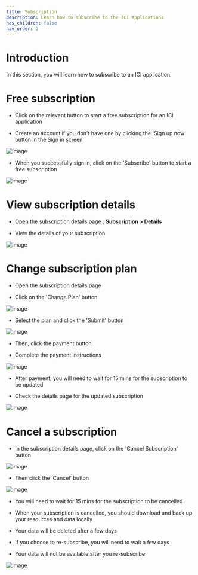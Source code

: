 ```yaml
---
title: Subscription
description: Learn how to subscribe to the ICI applications 
has_children: false
nav_order: 2
---
```


# Introduction

In this section, you will learn how to subscribe to an ICI application.

# Free subscription

- Click on the relevant button to start a free subscription for an ICI application

- Create an account if you don't have one by clicking the 'Sign up now' button in the Sign in screen

![image](../images/subscription/sign-up.jpg)

- When you successfully sign in, click on the 'Subscribe' button to start a free subscription

![image](../images/subscription/free-subscribe.jpg)

# View subscription details

- Open the subscription details page : **Subscription > Details**

- View the details of your subscription

![image](../images/subscription/details.jpg)

# Change subscription plan

- Open the subscription details page

- Click on the 'Change Plan' button

![image](../images/subscription/change-plan.jpg)

- Select the plan and click the 'Submit' button

![image](../images/subscription/select-plan.jpg)

- Then, click the payment button

- Complete the payment instructions

![image](../images/subscription/payment.jpg)

- After payment, you will need to wait for 15 mins for the subscription to be updated

- Check the details page for the updated subscription

![image](../images/subscription/updated-plan.jpg)

# Cancel a subscription 

- In the subscription details page, click on the 'Cancel Subscription' button

![image](../images/subscription/details.jpg)

- Then click the 'Cancel' button

![image](../images/subscription/cancel-subscription.jpg)

- You will need to wait for 15 mins for the subscription to be cancelled

- When your subscription is cancelled, you should download and back up your resources and data locally

- Your data will be deleted after a few days

- If you choose to re-subscribe, you will need to wait a few days

- Your data will not be available after you re-subscribe

![image](../images/subscription/cancel-subscription-complete.jpg)


